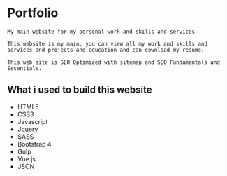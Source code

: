 # Portfolio

`My main website for my personal work and skills and services`

`This website is my main, you can view all my work and skills and services and projects and education and can download my resume.`

`This web site is SEO Optimized with sitemap and SEO Fundamentals and Essentials.`

## What i used to build this website

* HTML5
* CSS3
* Javascript
* Jquery
* SASS
* Bootstrap 4
* Gulp
* Vue.js
* JSON



